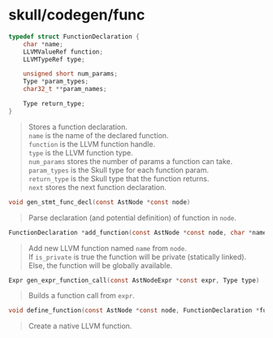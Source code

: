 # skull/codegen/func

```c
typedef struct FunctionDeclaration {
	char *name;
	LLVMValueRef function;
	LLVMTypeRef type;

	unsigned short num_params;
	Type *param_types;
	char32_t **param_names;

	Type return_type;
}
```

> Stores a function declaration.
> \
> `name` is the name of the declared function.
> \
> `function` is the LLVM function handle.
> \
> `type` is the LLVM function type.
> \
> `num_params` stores the number of params a function can take.
> \
> `param_types` is the Skull type for each function param.
> \
> `return_type` is the Skull type that the function returns.
> \
> `next` stores the next function declaration.

```c
void gen_stmt_func_decl(const AstNode *const node)
```

> Parse declaration (and potential definition) of function in `node`.

```c
FunctionDeclaration *add_function(const AstNode *const node, char *name, bool is_private)
```

> Add new LLVM function named `name` from `node`.
> \
> If `is_private` is true the function will be private (statically linked).
> \
> Else, the function will be globally available.

```c
Expr gen_expr_function_call(const AstNodeExpr *const expr, Type type)
```

> Builds a function call from `expr`.

```c
void define_function(const AstNode *const node, FunctionDeclaration *func)
```

> Create a native LLVM function.


